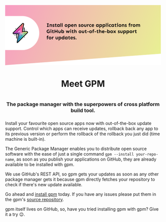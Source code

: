 <div align="center">
    <img src=".images/banner.png" />
    <h1>Meet GPM<h1/>
    <h3>The package manager with the superpowers of cross platform build tool.<h3/>
</div>

Install your favourite open source apps now with out-of-the-box update support. Control which apps can receive updates, rollback back any app to its previous version or perform the rollback of the rollback you just did (time machine is built-in).

The Generic Package Manager enables you to distribute open source software with the ease of just a single command `gpm --install your-repo-name`, as soon as you publish your applications on GitHub, they are already available to be installed with gpm.

We use GitHub's REST API, so gpm gets your updates as soon as any other package manager gets it because gpm directly fetches your repository to check if there's new update available.

Go ahead and [install gpm](https://github.com/generic-package-manager/gpm#installation-methods) today. If you have any issues please put them in the gpm's [source repository](https://github.com/generic-package-manager/gpm/issues).

gpm itself lives on GitHub, so, have you tried installing gpm with gpm? Give it a try 😉.
